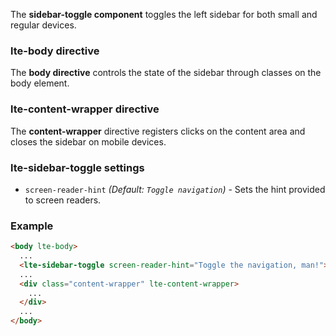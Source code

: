 The **sidebar-toggle component** toggles the left sidebar for both small and regular devices.

### lte-body directive

The **body directive** controls the state of the sidebar through classes on the body element.

### lte-content-wrapper directive

The **content-wrapper** directive registers clicks on the content area and closes the sidebar on mobile devices.

### lte-sidebar-toggle settings

- `screen-reader-hint`
  _(Default: `Toggle navigation`)_ -
  Sets the hint provided to screen readers.

### Example

```html
<body lte-body>
  ...
  <lte-sidebar-toggle screen-reader-hint="Toggle the navigation, man!"></lte-sidebar-toggle>
  ...
  <div class="content-wrapper" lte-content-wrapper>
    ...
  </div>
  ...
</body>
```